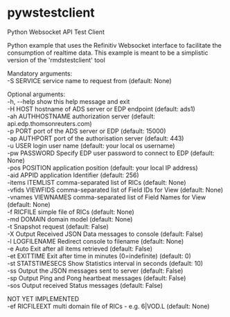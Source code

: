 # pywstestclient
Python Websocket API Test Client

Python example that uses the Refinitiv Websocket interface to facilitate the consumption of realtime data.
This example is meant to be a simplistic version of the 'rmdstestclient' tool

Mandatory arguments:  
  -S SERVICE         service name to request from (default: None)  
  
Optional arguments:  
  -h, --help         show this help message and exit  
  -H HOST            hostname of ADS server or EDP endpoint (default: ads1)  
  -ah AUTHHOSTNAME   authorization server (default: api.edp.thomsonreuters.com)  
  -p PORT            port of the ADS server or EDP (default: 15000)  
  -ap AUTHPORT       port of the authorisation server (default: 443)  
  -u USER            login user name (default: your local os username)  
  -pw PASSWORD       Specify EDP user password to connect to EDP (default: None)  
  -pos POSITION      application position (default: your local IP address)  
  -aid APPID         application Identifier (default: 256)  
  -items ITEMLIST    comma-separated list of RICs (default: None)  
  -vfids VIEWFIDS    comma-separated list of Field IDs for View (default: None)  
  -vnames VIEWNAMES  comma-separated list of Field Names for View (default: None)  
  -f RICFILE         simple file of RICs (default: None)  
  -md DOMAIN         domain model (default: None)  
  -t                 Snapshot request (default: False)  
  -X                 Output Received JSON Data messages to console (default: False)  
  -l LOGFILENAME     Redirect console to filename (default: None)  
  -e                 Auto Exit after all items retrieved (default: False)  
  -et EXITTIME       Exit after time in minutes (0=indefinite) (default: 0)  
  -st STATSTIMESECS  Show Statistics interval in seconds (default: 10)  
  -ss                Output the JSON messages sent to server (default: False)  
  -sp                Output Ping and Pong heartbeat messages (default: False)  
  -sos               Output received Status messages (default: False)  
  
NOT YET IMPLEMENTED  
  -ef RICFILEEXT     multi domain file of RICs - e.g. 6|VOD.L (default: None)  
  
  
